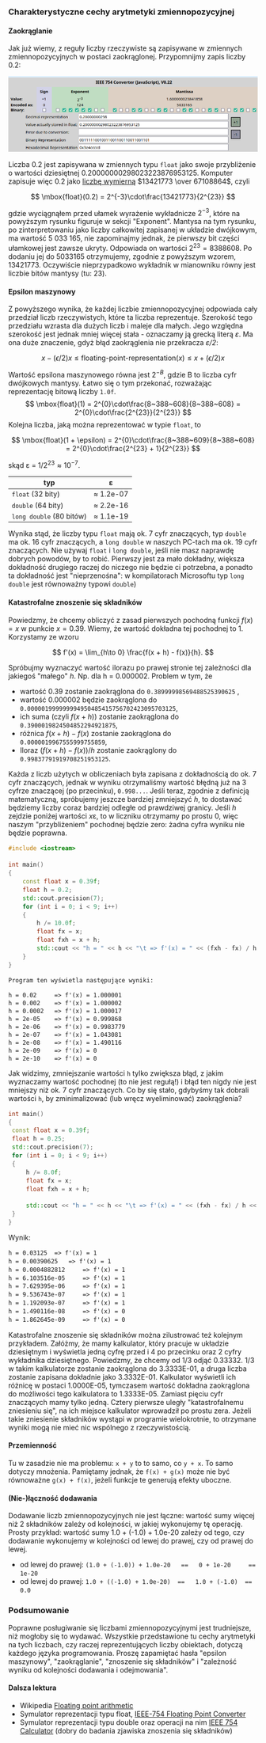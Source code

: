 

### Charakterystyczne cechy arytmetyki zmiennopozycyjnej

#### Zaokrąglanie

Jak już wiemy, z reguły liczby rzeczywiste są zapisywane w zmiennych zmiennopozycyjnych w postaci zaokrąglonej. Przypomnijmy zapis liczby 0.2:

![](./img/02/0.2.png)

Liczba 0.2 jest zapisywana w zmiennych typu `float` jako swoje przybliżenie o wartości dziesiętnej $0.20000000298023223876953125$. Komputer zapisuje więc $0.2$ jako [liczbę wymierną](https://www.wolframalpha.com/input?i=0.20000000298023223876953125+as+rational+number++) $13421773 \over 67108864$, czyli 


$$
\mbox{float}(0.2) = 2^{-3}\cdot\frac{13421773}{2^{23}}
$$


gdzie wyciągnąłem przed ułamek wyrażenie wykładnicze $2^{-3}$, które na powyższym rysunku figuruje w sekcji "Exponent". Mantysa na tym rysunku, po zinterpretowaniu jako liczby całkowitej zapisanej w układzie dwójkowym, ma wartość 5 033 165, nie zapominajmy jednak, że pierwszy bit części ułamkowej jest zawsze ukryty. Odpowiada on wartości $2^{23} = 8 388 608$. Po dodaniu jej do 5033165 otrzymujemy, zgodnie z powyższym wzorem, 13421773. Oczywiście nieprzypadkowo wykładnik w mianowniku równy jest liczbie bitów mantysy (tu: 23).

#### Epsilon maszynowy

Z powyższego wynika, że każdej liczbie zmiennopozycyjnej odpowiada cały przedział liczb rzeczywistych, które ta liczba reprezentuje. Szerokość tego przedziału wzrasta dla dużych liczb i maleje dla małych. Jego względna szerokość jest jednak mniej więcej stała - oznaczamy ją grecką literą *ε*. Ma ona duże znaczenie, gdyż błąd zaokrąglenia nie przekracza *ε/2*:  


$$
x - (\epsilon/2) x \le \textrm{floating-point-representation}(x) \le x + (\epsilon/2) x
$$



Wartość epsilona maszynowego równa jest $2^{-B}$, gdzie B to liczba cyfr dwójkowych mantysy. Łatwo się o tym przekonać, rozważając reprezentację bitową liczby `1.0f`. 
$$
   \mbox{float}(1) = 2^{0}\cdot\frac{8~388~608}{8~388~608} = 2^{0}\cdot\frac{2^{23}}{2^{23}}
$$
Kolejna liczba, jaką można reprezentować w typie `float`, to


$$
\mbox{float}(1 + \epsilon) = 2^{0}\cdot\frac{8~388~609}{8~388~608} = 2^{0}\cdot\frac{2^{23} + 1}{2^{23}}
$$


skąd ε = $1/2^{23} \approx 10^{-7}$. 

| typ                           | ε         |
| ----------------------------- | --------- |
| `float`             (32 bity) | ≈ 1.2e-07 |
| `double`           (64 bity)  | ≈ 2.2e-16 |
| `long double`  (80 bitów)     | ≈ 1.1e-19 |

Wynika stąd, że liczby typu `float` mają ok. 7 cyfr znaczących, typ `double` ma ok. 16 cyfr znaczących, a `long double` w naszych PC-tach ma ok. 19 cyfr znaczących. Nie używaj `float` i `long double`, jeśli nie masz naprawdę dobrych powodów, by to robić. Pierwszy jest za mało dokładny, większa dokładność drugiego raczej do niczego nie będzie ci potrzebna, a ponadto ta dokładność jest "nieprzenośna": w kompilatorach Microsoftu typ `long double` jest równoważny typowi `double`) 

#### Katastrofalne znoszenie się składników

Powiedzmy, że chcemy obliczyć z zasad pierwszych pochodną funkcji $f(x) = x$ w punkcie $x = 0.39$. Wiemy, że wartość dokładna tej pochodnej to 1. Korzystamy ze wzoru 


$$
f'(x) = \lim_{h\to 0} \frac{f(x + h) - f(x)}{h}.
$$


Spróbujmy wyznaczyć wartość ilorazu po prawej stronie tej zależności dla jakiegoś "małego" *h*. Np. dla h = 0.000002. Problem w tym, że 

- wartość 0.39 zostanie zaokrąglona do `0.38999998569488525390625` ,
- wartość 0.000002 będzie zaokrąglona do `0.000001999999994950485415756702423095703125`,
- ich suma (czyli $f(x + h)$) zostanie zaokrąglona do `0.3900019824504852294921875`, 
- różnica $f(x + h) - f(x)$ zostanie zaokrąglona do `0.0000019967555999755859`,
- Iloraz $(f(x + h) - f(x))/h$ zostanie zaokrąglony do `0.99837791919708251953125`. 

Każda z liczb użytych w obliczeniach była zapisana z dokładnością do ok. 7 cyfr znaczących, jednak w wyniku otrzymaliśmy wartość błędną już na 3 cyfrze znaczącej (po przecinku), `0.998...`. Jeśli teraz, zgodnie z definicją matematyczną, spróbujemy jeszcze bardziej zmniejszyć *h*, to dostawać będziemy liczby coraz bardziej odległe od prawdziwej granicy. Jeśli *h* zejdzie poniżej wartości *x*ε, to w liczniku otrzymamy po prostu 0, więc naszym "przybliżeniem" pochodnej będzie zero: żadna cyfra wyniku nie będzie poprawna. 

```c++
#include <iostream>

int main()
{
    const float x = 0.39f;
    float h = 0.2;
    std::cout.precision(7);
    for (int i = 0; i < 9; i++)
    {
        h /= 10.0f;
        float fx = x;
        float fxh = x + h;
        std::cout << "h = " << h << "\t => f'(x) = " << (fxh - fx) / h << "\n";
    }
}
```

    Program ten wyświetla następujące wyniki:

   ```txt\
h = 0.02	 => f'(x) = 1.000001
h = 0.002	 => f'(x) = 1.000002
h = 0.0002	 => f'(x) = 1.000017
h = 2e-05	 => f'(x) = 0.999868
h = 2e-06	 => f'(x) = 0.9983779
h = 2e-07	 => f'(x) = 1.043081
h = 2e-08	 => f'(x) = 1.490116
h = 2e-09	 => f'(x) = 0
h = 2e-10	 => f'(x) = 0
   ```

Jak widzimy, zmniejszanie wartości `h` tylko zwiększa błąd, z jakim wyznaczamy wartość pochodnej (to nie jest regułą!) i błąd ten nigdy nie jest mniejszy niż ok. 7 cyfr znaczących. Co by się stało, gdybyśmy tak dobrali wartości `h`, by zminimalizować (lub wręcz wyeliminować) zaokrąglenia? 

   ```c++
int main()
{
    const float x = 0.39f;
    float h = 0.25;
    std::cout.precision(7);
    for (int i = 0; i < 9; i++)
    {
        h /= 8.0f;
        float fx = x;
        float fxh = x + h;

        std::cout << "h = " << h << "\t => f'(x) = " << (fxh - fx) / h << "\n";
    }
}
   ```

Wynik:

   ```txt
h = 0.03125	 => f'(x) = 1
h = 0.00390625	 => f'(x) = 1
h = 0.0004882812	 => f'(x) = 1
h = 6.103516e-05	 => f'(x) = 1
h = 7.629395e-06	 => f'(x) = 1
h = 9.536743e-07	 => f'(x) = 1
h = 1.192093e-07	 => f'(x) = 1
h = 1.490116e-08	 => f'(x) = 0
h = 1.862645e-09	 => f'(x) = 0
   ```

Katastrofalne znoszenie się składników można zilustrować też kolejnym przykładem. Załóżmy, że mamy kalkulator, który pracuje w układzie dziesiętnym i wyświetla jedną cyfrę przed i 4 po przecinku oraz 2 cyfry wykładnika dziesiętnego. Powiedzmy, że chcemy od 1/3 odjąć 0.33332. 1/3 w takim kalkulatorze zostanie zaokrąglona do 3.3333E-01, a druga liczba zostanie zapisana dokładnie jako 3.3332E-01. Kalkulator wyświetli ich różnicę w postaci 1.0000E-05, tymczasem wartość dokładna zaokrąglona do możliwości tego kalkulatora to 1.3333E-05. Zamiast pięciu cyfr znaczących mamy tylko jedną. Cztery pierwsze uległy "katastrofalnemu zniesieniu się", na ich miejsce kalkulator wprowadził po prostu zera. Jeżeli takie zniesienie składników wystąpi w programie wielokrotnie, to otrzymane wyniki mogą nie mieć nic wspólnego z rzeczywistością. 

#### Przemienność

Tu w zasadzie nie ma problemu: `x + y` to to samo, co `y + x`. To samo dotyczy mnożenia. Pamiętamy jednak, że `f(x) + g(x)` może nie być równoważne `g(x) + f(x)`, jeżeli funkcje te generują efekty uboczne. 

#### (Nie-)łączność dodawania

Dodawanie liczb zmiennopozycyjnych nie jest łączne: wartość sumy więcej niż 2 składników zależy od kolejności, w jakiej wykonujemy tę operację. Prosty przykład: wartość sumy 1.0 + (-1.0) + 1.0e-20 zależy od tego, czy dodawanie wykonujemy w kolejności od lewej do prawej, czy od prawej do lewej. 

- od lewej do prawej: `(1.0 + (-1.0)) + 1.0e-20   ==   0 + 1e-20     ==   1e-20`
- od lewej do prawej:   `1.0 + ((-1.0) + 1.0e-20)  ==   1.0 + (-1.0)  ==   0.0` 

### Podsumowanie

Poprawne posługiwanie się liczbami zmiennopozycyjnymi jest trudniejsze, niż mogłoby się to wydawać. Wszystkie przedstawione tu cechy arytmetyki na tych liczbach, czy raczej reprezentujących liczby obiektach, dotyczą każdego języka programowania. Proszę zapamiętać hasła "epsilon maszynowy", "zaokrąglanie", "znoszenie się składników" i "zależność wyniku od kolejności dodawania i odejmowania". 

#### Dalsza lektura

- Wikipedia [Floating point arithmetic](https://en.wikipedia.org/wiki/Floating-point_arithmetic) 
- Symulator reprezentacji typu float, [IEEE-754 Floating Point Converter](https://www.h-schmidt.net/FloatConverter/IEEE754.html) 
- Symulator reprezentacji typu double oraz operacji na nim [IEEE 754 Calculator](http://weitz.de/ieee/) (dobry do badania zjawiska znoszenia się składników)